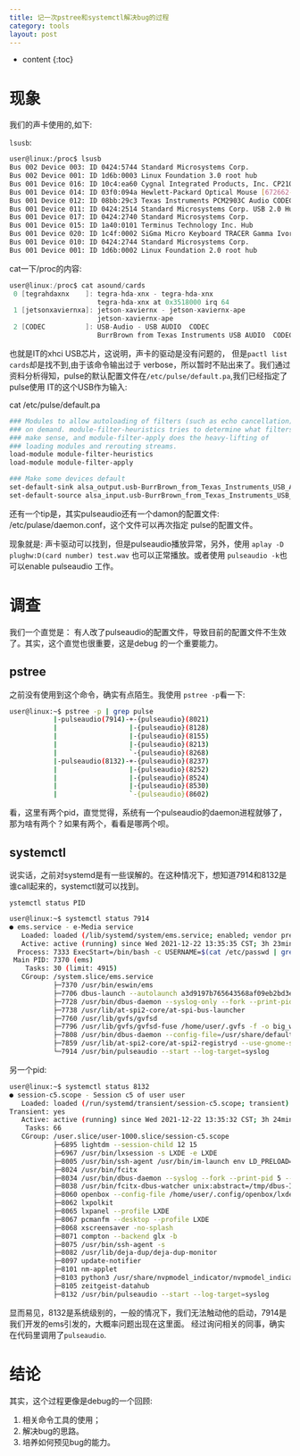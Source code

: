 ```yaml
---
title: 记一次pstree和systemctl解决bug的过程
category: tools
layout: post
---
```

* content
{:toc}

# 现象
我们的声卡使用的,如下:

`lsusb`:

```bash
user@linux:/proc$ lsusb
Bus 002 Device 003: ID 0424:5744 Standard Microsystems Corp.
Bus 002 Device 001: ID 1d6b:0003 Linux Foundation 3.0 root hub
Bus 001 Device 016: ID 10c4:ea60 Cygnal Integrated Products, Inc. CP210x UART Bridge / myAVR mySmartUSB light
Bus 001 Device 014: ID 03f0:094a Hewlett-Packard Optical Mouse [672662-001]
Bus 001 Device 012: ID 08bb:29c3 Texas Instruments PCM2903C Audio CODEC
Bus 001 Device 011: ID 0424:2514 Standard Microsystems Corp. USB 2.0 Hub
Bus 001 Device 017: ID 0424:2740 Standard Microsystems Corp.
Bus 001 Device 015: ID 1a40:0101 Terminus Technology Inc. Hub
Bus 001 Device 020: ID 1c4f:0002 SiGma Micro Keyboard TRACER Gamma Ivory
Bus 001 Device 010: ID 0424:2744 Standard Microsystems Corp.
Bus 001 Device 001: ID 1d6b:0002 Linux Foundation 2.0 root hub
```
cat一下/proc的内容:

```c
user@linux:/proc$ cat asound/cards
 0 [tegrahdaxnx    ]: tegra-hda-xnx - tegra-hda-xnx
                      tegra-hda-xnx at 0x3518000 irq 64
 1 [jetsonxaviernxa]: jetson-xaviernx - jetson-xaviernx-ape
                      jetson-xaviernx-ape
 2 [CODEC          ]: USB-Audio - USB AUDIO  CODEC
                      BurrBrown from Texas Instruments USB AUDIO  CODEC at usb-3610000.xhci-3.1, full

```
也就是IT的xhci USB芯片，这说明，声卡的驱动是没有问题的， 但是`pactl list cards`却是找不到,由于该命令输出过于
verbose，所以暂时不贴出来了。我们通过资料分析得知，pulse的默认配置文件在`/etc/pulse/default.pa`,我们已经指定了
pulse使用 IT的这个USB作为输入:

cat /etc/pulse/default.pa

```bash
### Modules to allow autoloading of filters (such as echo cancellation)
### on demand. module-filter-heuristics tries to determine what filters
### make sense, and module-filter-apply does the heavy-lifting of
### loading modules and rerouting streams.
load-module module-filter-heuristics
load-module module-filter-apply

### Make some devices default
set-default-sink alsa_output.usb-BurrBrown_from_Texas_Instruments_USB_AUDIO_CODEC-00.analog-stereo
set-default-source alsa_input.usb-BurrBrown_from_Texas_Instruments_USB_AUDIO_CODEC-00.analog-stereo
```
还有一个tip是，其实pulseaudio还有一个damon的配置文件:  /etc/pulase/daemon.conf，这个文件可以再次指定
pulse的配置文件。

现象就是: 声卡驱动可以找到，但是pulseaudio播放异常，另外，使用 `aplay -D plughw:D(card number) test.wav`
也可以正常播放。或者使用 `pulseaudio -k`也可以enable pulseaudio 工作。

# 调查
我们一个直觉是： 有人改了pulseaudio的配置文件，导致目前的配置文件不生效了。其实，这个直觉也很重要，这是debug
的一个重要能力。

## pstree
之前没有使用到这个命令，确实有点陌生。我使用 `pstree -p`看一下:

```bash
user@linux:~$ pstree -p | grep pulse
           |-pulseaudio(7914)-+-{pulseaudio}(8021)
           |                  |-{pulseaudio}(8128)
           |                  |-{pulseaudio}(8155)
           |                  |-{pulseaudio}(8213)
           |                  `-{pulseaudio}(8268)
           |-pulseaudio(8132)-+-{pulseaudio}(8237)
           |                  |-{pulseaudio}(8252)
           |                  |-{pulseaudio}(8524)
           |                  |-{pulseaudio}(8530)
           |                  `-{pulseaudio}(8602)

```
看，这里有两个pid，直觉觉得，系统有一个pulseaudio的daemon进程就够了，那为啥有两个？如果有两个，看看是哪两个呗。

## systemctl
说实话，之前对systemd是有一些误解的。在这种情况下，想知道7914和8132是谁call起来的，systemctl就可以找到。

`ystemctl status PID`

```bash
user@linux:~$ systemctl status 7914
● ems.service - e-Media service
   Loaded: loaded (/lib/systemd/system/ems.service; enabled; vendor preset: enabled)
   Active: active (running) since Wed 2021-12-22 13:35:35 CST; 3h 23min ago
  Process: 7333 ExecStart=/bin/bash -c USERNAME=$(cat /etc/passwd | grep home | grep 1000 | cut -d: -f1); sudo -u $USERNAME /usr/bin/eswin/ems; (code=exited, status=0/SUCCESS)
 Main PID: 7370 (ems)
    Tasks: 30 (limit: 4915)
   CGroup: /system.slice/ems.service
           ├─7370 /usr/bin/eswin/ems
           ├─7706 dbus-launch --autolaunch a3d9197b765643568af09eb2bd3e5ce7 --binary-syntax --close-stderr
           ├─7728 /usr/bin/dbus-daemon --syslog-only --fork --print-pid 5 --print-address 7 --session
           ├─7738 /usr/lib/at-spi2-core/at-spi-bus-launcher
           ├─7760 /usr/lib/gvfs/gvfsd
           ├─7796 /usr/lib/gvfs/gvfsd-fuse /home/user/.gvfs -f -o big_writes
           ├─7808 /usr/bin/dbus-daemon --config-file=/usr/share/defaults/at-spi2/accessibility.conf --nofork --print-address 3
           ├─7859 /usr/lib/at-spi2-core/at-spi2-registryd --use-gnome-session
           └─7914 /usr/bin/pulseaudio --start --log-target=syslog

```
另一个pid:

```bash
user@linux:~$ systemctl status 8132
● session-c5.scope - Session c5 of user user
   Loaded: loaded (/run/systemd/transient/session-c5.scope; transient)
Transient: yes
   Active: active (running) since Wed 2021-12-22 13:35:32 CST; 3h 24min ago
    Tasks: 66
   CGroup: /user.slice/user-1000.slice/session-c5.scope
           ├─6895 lightdm --session-child 12 15
           ├─6967 /usr/bin/lxsession -s LXDE -e LXDE
           ├─8005 /usr/bin/ssh-agent /usr/bin/im-launch env LD_PRELOAD=libgtk3-nocsd.so.0 /usr/bin/startlxde
           ├─8024 /usr/bin/fcitx
           ├─8034 /usr/bin/dbus-daemon --syslog --fork --print-pid 5 --print-address 7 --config-file /usr/share/fcitx/dbus/daemon.conf
           ├─8038 /usr/bin/fcitx-dbus-watcher unix:abstract=/tmp/dbus-IweAOwOXgr,guid=5fc05ee218ca40a14535b89a61c2b929 8034
           ├─8060 openbox --config-file /home/user/.config/openbox/lxde-rc.xml
           ├─8062 lxpolkit
           ├─8065 lxpanel --profile LXDE
           ├─8067 pcmanfm --desktop --profile LXDE
           ├─8068 xscreensaver -no-splash
           ├─8071 compton --backend glx -b
           ├─8075 /usr/bin/ssh-agent -s
           ├─8082 /usr/lib/deja-dup/deja-dup-monitor
           ├─8097 update-notifier
           ├─8101 nm-applet
           ├─8103 python3 /usr/share/nvpmodel_indicator/nvpmodel_indicator.py
           ├─8105 zeitgeist-datahub
           ├─8132 /usr/bin/pulseaudio --start --log-target=syslog
```
显而易见，8132是系统级别的，一般的情况下，我们无法触动他的启动，7914是我们开发的ems引发的，大概率问题出现在这里面。
经过询问相关的同事，确实在代码里调用了`pulseaudio`.

# 结论
其实，这个过程更像是debug的一个回顾:

1. 相关命令工具的使用；
2. 解决bug的思路。
3. 培养如何预见bug的能力。

